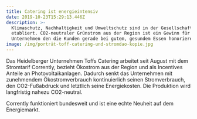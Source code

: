 ```yaml
---
title: Catering ist energieintensiv
date: 2019-10-23T15:29:13.446Z
description: >-
  Klimaschutz, Nachhaltigkeit und Umweltschutz sind in der Gesellschaftsmitte
  etabliert. CO2-neutraler Grünstrom aus der Region ist ein Gewinn für jedes
  Unternehmen den die Kunden gerade bei gutem, gesundem Essen honorieren.
image: /img/porträt-toff-catering-und-stromdao-kopie.jpg
---
```

Das Heidelberger Unternehmen Toffs Catering arbeitet seit August mit dem Stromtarif Corrently, bezieht Ökostrom aus der Region und als Incentives Anteile an Photovoltaikanlagen. Dadurch senkt das Unternehmen mit zunehmendem Ökostromverbrauch kontinuierlich seinen Stromverbrauch, den CO2-Fußabdruck und letztlich seine Energiekosten. Die Produktion wird langfristig nahezu CO2-neutral.

Corrently funktioniert bundesweit und ist eine echte Neuheit auf dem Energiemarkt.

